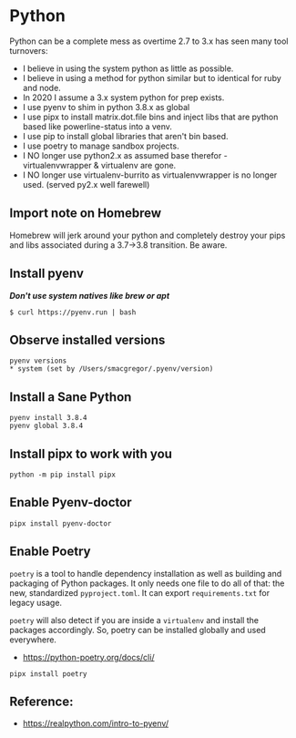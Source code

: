 # Python 

Python can be a complete mess as overtime 2.7 to 3.x has seen many tool turnovers:

* I believe in using the system python as little as possible.
* I believe in using a method for python similar but to identical for ruby and node.
* In 2020 I assume a 3.x system python for prep exists. 
* I use pyenv to shim in python 3.8.x as global
* I use pipx to install matrix.dot.file bins and inject libs that are python based like powerline-status into a venv.
* I use pip to install global libraries that aren't bin based.
* I use poetry to manage sandbox projects.
* I NO longer use python2.x as assumed base therefor - virtualenvwrapper & virtualenv are gone.
* I NO longer use virtualenv-burrito as virtualenvwrapper is no longer used. (served py2.x well farewell)

## Import note on Homebrew

Homebrew will jerk around your python and completely destroy your pips and libs associated during a 3.7->3.8 transition. Be aware.

## Install pyenv 

***Don't use system natives like brew or apt***

`$ curl https://pyenv.run | bash`

## Observe installed versions

```
pyenv versions
* system (set by /Users/smacgregor/.pyenv/version)
```

## Install a Sane Python 

```
pyenv install 3.8.4
pyenv global 3.8.4
```

## Install pipx to work with you

```
python -m pip install pipx
```

## Enable Pyenv-doctor

```
pipx install pyenv-doctor
```

## Enable Poetry

`poetry` is a tool to handle dependency installation as well as building and packaging of Python packages. It only needs one file to do all of that: the new, standardized `pyproject.toml`. It can export `requirements.txt` for legacy usage.

`poetry` will also detect if you are inside a `virtualenv` and install the packages accordingly. So, poetry can be installed globally and used everywhere.

* https://python-poetry.org/docs/cli/

```
pipx install poetry
```

## Reference:

* https://realpython.com/intro-to-pyenv/